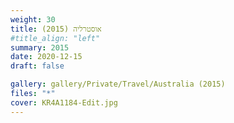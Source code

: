```yaml
---
weight: 30
title: אוסטרליה (2015)
#title_align: "left"
summary: 2015
date: 2020-12-15
draft: false

gallery: gallery/Private/Travel/Australia (2015)
files: "*"
cover: KR4A1184-Edit.jpg
---
```

